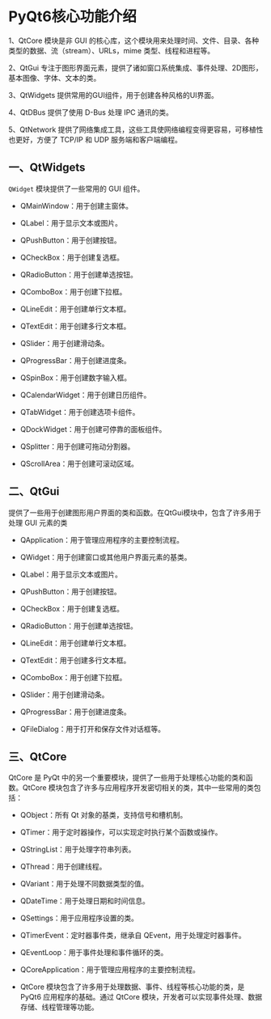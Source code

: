 # PyQt6核心功能介绍

1、QtCore 模块是非 GUI 的核心库，这个模块用来处理时间、文件、目录、各种类型的数据、流（stream）、URLs，mime 类型、线程和进程等。

2、QtGui 专注于图形界面元素，提供了诸如窗口系统集成、事件处理、2D图形，基本图像、字体、文本的类。

3、QtWidgets 提供常用的GUI组件，用于创建各种风格的UI界面。

4、QtDBus 提供了使用 D-Bus 处理 IPC 通讯的类。

5、QtNetwork 提供了网络集成工具，这些工具使网络编程变得更容易，可移植性也更好，方便了 TCP/IP 和 UDP 服务端和客户端编程。

## 一、QtWidgets

`QWidget` 模块提供了一些常用的 GUI 组件。

- QMainWindow：用于创建主窗体。

- QLabel：用于显示文本或图片。

- QPushButton：用于创建按钮。

- QCheckBox：用于创建复选框。

- QRadioButton：用于创建单选按钮。

- QComboBox：用于创建下拉框。

- QLineEdit：用于创建单行文本框。

- QTextEdit：用于创建多行文本框。

- QSlider：用于创建滑动条。

- QProgressBar：用于创建进度条。

- QSpinBox：用于创建数字输入框。

- QCalendarWidget：用于创建日历组件。

- QTabWidget：用于创建选项卡组件。

- QDockWidget：用于创建可停靠的面板组件。

- QSplitter：用于创建可拖动分割器。

- QScrollArea：用于创建可滚动区域。

## 二、QtGui

提供了一些用于创建图形用户界面的类和函数。在QtGui模块中，包含了许多用于处理 GUI 元素的类

- QApplication：用于管理应用程序的主要控制流程。

- QWidget：用于创建窗口或其他用户界面元素的基类。

- QLabel：用于显示文本或图片。

- QPushButton：用于创建按钮。

- QCheckBox：用于创建复选框。

- QRadioButton：用于创建单选按钮。

- QLineEdit：用于创建单行文本框。

- QTextEdit：用于创建多行文本框。

- QComboBox：用于创建下拉框。

- QSlider：用于创建滑动条。

- QProgressBar：用于创建进度条。

- QFileDialog：用于打开和保存文件对话框等。

## 三、QtCore

QtCore 是 PyQt 中的另一个重要模块，提供了一些用于处理核心功能的类和函数。QtCore 模块包含了许多与应用程序开发密切相关的类，其中一些常用的类包括：

- QObject：所有 Qt 对象的基类，支持信号和槽机制。

- QTimer：用于定时器操作，可以实现定时执行某个函数或操作。

- QStringList：用于处理字符串列表。

- QThread：用于创建线程。

- QVariant：用于处理不同数据类型的值。

- QDateTime：用于处理日期和时间信息。

- QSettings：用于应用程序设置的类。

- QTimerEvent：定时器事件类，继承自 QEvent，用于处理定时器事件。

- QEventLoop：用于事件处理和事件循环的类。

- QCoreApplication：用于管理应用程序的主要控制流程。

- QtCore 模块包含了许多用于处理数据、事件、线程等核心功能的类，是 PyQt6 应用程序的基础。通过 QtCore 模块，开发者可以实现事件处理、数据存储、线程管理等功能。
